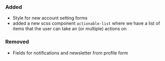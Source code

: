 ### Added
- Style for new account setting forms
- added a new scss component `actionable-list` where we have a list of items that the user can take an (or multiple) actions on

### Removed
- Fields for notifications and newsletter from profile form
